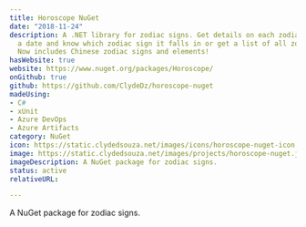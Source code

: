 ```yaml
---
title: Horoscope NuGet
date: "2018-11-24"
description: A .NET library for zodiac signs. Get details on each zodiac sign, pass
  a date and know which zodiac sign it falls in or get a list of all zodiac signs.
  Now includes Chinese zodiac signs and elements!
hasWebsite: true
website: https://www.nuget.org/packages/Horoscope/
onGithub: true
github: https://github.com/ClydeDz/horoscope-nuget
madeUsing:
- C#
- xUnit
- Azure DevOps
- Azure Artifacts
category: NuGet
icon: https://static.clydedsouza.net/images/icons/horoscope-nuget-icon.png
image: https://static.clydedsouza.net/images/projects/horoscope-nuget.jpg
imageDescription: A NuGet package for zodiac signs.
status: active
relativeURL: 

---
```


A NuGet package for zodiac signs.



